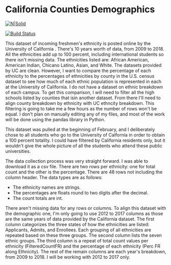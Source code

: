 # California Counties Demographics

[![N|Solid](https://cldup.com/dTxpPi9lDf.thumb.png)](https://nodesource.com/products/nsolid)

[![Build Status](https://travis-ci.org/joemccann/dillinger.svg?branch=master)](https://travis-ci.org/joemccann/dillinger)



This dataset of incoming freshmen's ethnicity is posted online by the University of California . There's 10 years worth of data, from 2009 to 2018. All the ethnicities add up to 100 percent, including international students so there isn't missing data. The ethnicities listed are: African American, American Indian, Chicano Latino, Asian, and White. The datasets provided by UC are clean. However, I want to compare the percentage of each ethnicity to the percentages of ethnicities by county in the U.S. census dataset to see how much of each ethnic population is represented in each at the University of California. I do not have a dataset on ethnic breakdown of each campus. To get this comparison, I will need to filter all the high schools listed by counties that isin another dataset. From there I'll need to align county breakdown by ethnicity with UC ethncity breakdown. This filtering is going to take me a few hours as the number of rows won't be equal. I don't plan on manually editing any of my files, and most of the work will be done using the pandas library in Python.

This dataset was pulled at the beginning of February, and I deliberately chose to all students who go to the University of Calfornia in order to obtain a 100 percent totality. I could have filtered by California residents only, but it wouldn't give the whole picture of all the students who attend these public universities.

The data collection process was very straight forward. I was able to download it as a csv file. There are two rows per ethnicity: one for total count and the other is the percentage. There are 48 rows not including the column header. The data types are as follows:
- The ethnicity names are strings.
- The percentages are floats round to two digits after the decimal.
- The count totals are int.

There aren't missing data for any rows or columns. To align this dataset with the demographic one, I'm only going to use 2012 to 2017 columns as those are the same years of data provided by the California dataset. The first column categorizes the three states of how the ethnicities are listed: Applicants, Admits, and Enrollees. Each grouping of all ethnicities are repeated based on these three groups. The second column lists the seven ethnic groups. The third column is a repeat of total count values per ethnicity (FilteredCountFR) and the percentage of each ethnicity (Perc FR along Ethnicity). The rest of the remain columns are each year's breakdown, from 2009 to 2018. I will be working with 2012 to 2017 only.






   [dill]: <https://github.com/joemccann/dillinger>
   [git-repo-url]: <https://github.com/joemccann/dillinger.git>
   [john gruber]: <http://daringfireball.net>
   [df1]: <http://daringfireball.net/projects/markdown/>
   [markdown-it]: <https://github.com/markdown-it/markdown-it>
   [Ace Editor]: <http://ace.ajax.org>
   [node.js]: <http://nodejs.org>
   [Twitter Bootstrap]: <http://twitter.github.com/bootstrap/>
   [jQuery]: <http://jquery.com>
   [@tjholowaychuk]: <http://twitter.com/tjholowaychuk>
   [express]: <http://expressjs.com>
   [AngularJS]: <http://angularjs.org>
   [Gulp]: <http://gulpjs.com>

   [PlDb]: <https://github.com/joemccann/dillinger/tree/master/plugins/dropbox/README.md>
   [PlGh]: <https://github.com/joemccann/dillinger/tree/master/plugins/github/README.md>
   [PlGd]: <https://github.com/joemccann/dillinger/tree/master/plugins/googledrive/README.md>
   [PlOd]: <https://github.com/joemccann/dillinger/tree/master/plugins/onedrive/README.md>
   [PlMe]: <https://github.com/joemccann/dillinger/tree/master/plugins/medium/README.md>
   [PlGa]: <https://github.com/RahulHP/dillinger/blob/master/plugins/googleanalytics/README.md>
